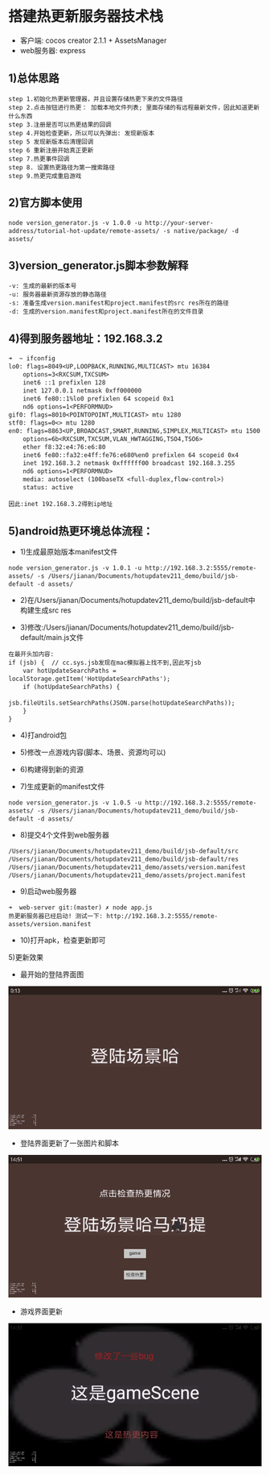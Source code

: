 # 搭建热更新服务器技术栈
* 客户端: cocos creator 2.1.1 + AssetsManager
* web服务器: express

## 1)总体思路
```
step 1.初始化热更新管理器，并且设置存储热更下来的文件路径
step 2.点击按钮进行热更： 加载本地文件列表; 里面存储的有远程最新文件，因此知道更新什么东西
step 3.注册是否可以热更结果的回调
step 4.开始检查更新，所以可以先弹出: 发现新版本
step 5 发现新版本后清理回调
step 6 重新注册开始真正更新
step 7.热更事件回调
step 8. 设置热更路径为第一搜索路径
step 9.热更完成重启游戏
```

## 2)官方脚本使用
```
node version_generator.js -v 1.0.0 -u http://your-server-address/tutorial-hot-update/remote-assets/ -s native/package/ -d assets/
```

## 3)version_generator.js脚本参数解释
```
-v: 生成的最新的版本号
-u: 服务器最新资源存放的静态路径
-s: 准备生成version.manifest和project.manifest的src res所在的路径
-d: 生成的version.manifest和project.manifest所在的文件目录
```

## 4)得到服务器地址：192.168.3.2
```
➜  ~ ifconfig
lo0: flags=8049<UP,LOOPBACK,RUNNING,MULTICAST> mtu 16384
	options=3<RXCSUM,TXCSUM>
	inet6 ::1 prefixlen 128
	inet 127.0.0.1 netmask 0xff000000
	inet6 fe80::1%lo0 prefixlen 64 scopeid 0x1
	nd6 options=1<PERFORMNUD>
gif0: flags=8010<POINTOPOINT,MULTICAST> mtu 1280
stf0: flags=0<> mtu 1280
en0: flags=8863<UP,BROADCAST,SMART,RUNNING,SIMPLEX,MULTICAST> mtu 1500
	options=6b<RXCSUM,TXCSUM,VLAN_HWTAGGING,TSO4,TSO6>
	ether f8:32:e4:76:e6:80
	inet6 fe80::fa32:e4ff:fe76:e680%en0 prefixlen 64 scopeid 0x4
	inet 192.168.3.2 netmask 0xffffff00 broadcast 192.168.3.255
	nd6 options=1<PERFORMNUD>
	media: autoselect (100baseTX <full-duplex,flow-control>)
	status: active

因此:inet 192.168.3.2得到ip地址
```

## 5)android热更环境总体流程：
*  1)生成最原始版本manifest文件

```
node version_generator.js -v 1.0.1 -u http://192.168.3.2:5555/remote-assets/ -s /Users/jianan/Documents/hotupdatev211_demo/build/jsb-default -d assets/
```

*  2)在/Users/jianan/Documents/hotupdatev211_demo/build/jsb-default中构建生成src res

*  3)修改:/Users/jianan/Documents/hotupdatev211_demo/build/jsb-default/main.js文件 

```
在最开头加内容:
if (jsb) {  // cc.sys.jsb发现在mac模拟器上找不到,因此写jsb
    var hotUpdateSearchPaths = localStorage.getItem('HotUpdateSearchPaths');
    if (hotUpdateSearchPaths) {
        jsb.fileUtils.setSearchPaths(JSON.parse(hotUpdateSearchPaths));
    }
}
```

*  4)打android包

*  5)修改一点游戏内容(脚本、场景、资源均可以)

*  6)构建得到新的资源

*  7)生成更新的manifest文件

```
node version_generator.js -v 1.0.5 -u http://192.168.3.2:5555/remote-assets/ -s /Users/jianan/Documents/hotupdatev211_demo/build/jsb-default -d assets/
```

*  8)提交4个文件到web服务器

```
/Users/jianan/Documents/hotupdatev211_demo/build/jsb-default/src
/Users/jianan/Documents/hotupdatev211_demo/build/jsb-default/res
/Users/jianan/Documents/hotupdatev211_demo/assets/version.manifest
/Users/jianan/Documents/hotupdatev211_demo/assets/project.manifest
```

*  9)启动web服务器

```
➜  web-server git:(master) ✗ node app.js
热更新服务器已经启动! 测试一下: http://192.168.3.2:5555/remote-assets/version.manifest
```

*  10)打开apk，检查更新即可

5)更新效果
*  最开始的登陆界面图

![](./imgs/1.jpg)

*  登陆界面更新了一张图片和脚本

![](./imgs/2.jpg)

*  游戏界面更新

![](./imgs/3.jpg)


